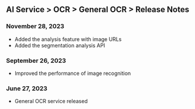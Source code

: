## AI Service > OCR > General OCR > Release Notes

### November 28, 2023
* Added the analysis feature with image URLs
* Added the segmentation analysis API

### September 26, 2023
* Improved the performance of image recognition

### June 27, 2023
* General OCR service released